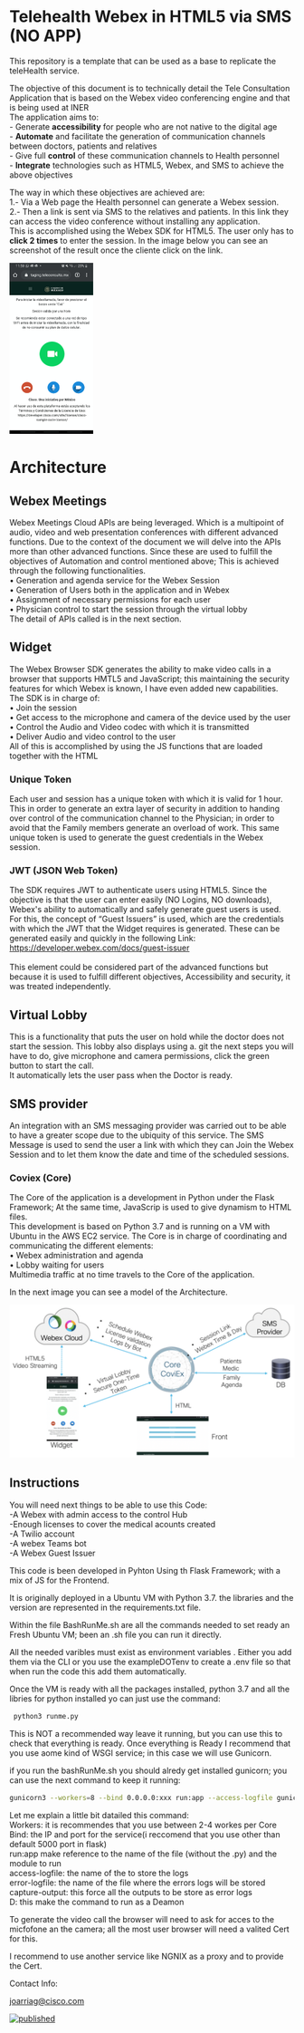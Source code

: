 # Telehealth Webex in HTML5 via SMS (NO APP) 
This repository is a template that can be used as a base to replicate the teleHealth service. 

The objective of this document is to technically detail the Tele Consultation Application that is based on the Webex video conferencing engine and that is being used at INER
<br>The application aims to:
<br>- Generate <b>accessibility</b> for people who are not native to the digital age
<br>- <b>Automate</b> and facilitate the generation of communication channels between doctors, patients and relatives
<br>- Give full <b>control</b> of these communication channels to Health personnel
<br>- <b>Integrate</b> technologies such as HTML5, Webex, and SMS to achieve the above objectives

The way in which these objectives are achieved are:
<br>1.- Via a Web page the Health personnel can generate a Webex session.
<br>2.- Then a link is sent via SMS to the relatives and patients. In this link they can access the video conference without installing any application.
<br>This is accomplished using the Webex SDK for HTML5. The user only has to <b>click 2 times</b> to enter the session. In the image below you can see an screenshot of the result once the cliente click on the link.

<img src="widget.png" alt="widget">

# Architecture

## Webex Meetings
Webex Meetings Cloud APIs are being leveraged. Which is a multipoint of audio, video and web presentation conferences with different advanced functions. Due to the context of the document we will delve into the APIs more than other advanced functions.
Since these are used to fulfill the objectives of Automation and control mentioned above; This is achieved through the following functionalities.
<br>• Generation and agenda service for the Webex Session
<br>• Generation of Users both in the application and in Webex
<br>• Assignment of necessary permissions for each user
<br>• Physician control to start the session through the virtual lobby
<br>The detail of APIs called is in the next section.

## Widget
The Webex Browser SDK generates the ability to make video calls in a browser that supports HMTL5 and JavaScript; this maintaining the security features for which Webex is known, I have even added new capabilities.
<br>The SDK is in charge of:
<br>• Join the session
<br>• Get access to the microphone and camera of the device used by the user
<br>• Control the Audio and Video codec with which it is transmitted
<br>• Deliver Audio and video control to the user
<br>All of this is accomplished by using the JS functions that are loaded together with the HTML

### Unique Token

Each user and session has a unique token with which it is valid for 1 hour. This in order to generate an extra layer of security in addition to handing over control of the communication channel to the Physician; in order to avoid that the Family members generate an overload of work.
This same unique token is used to generate the guest credentials in the Webex session.

### JWT (JSON Web Token)

The SDK requires JWT to authenticate users using HTML5.
Since the objective is that the user can enter easily (NO Logins, NO downloads), Webex's ability to automatically and safely generate guest users is used.
<br>For this, the concept of “Guest Issuers” is used, which are the credentials with which the JWT that the Widget requires is generated.
These can be generated easily and quickly in the following Link:
https://developer.webex.com/docs/guest-issuer
<br>
<br>This element could be considered part of the advanced functions but because it is used to fulfill different objectives, Accessibility and security, it was treated independently.

## Virtual Lobby

This is a functionality that puts the user on hold while the doctor does not start the session.
This lobby also displays using a. git the next steps you will have to do, give microphone and camera permissions, click the green button to start the call.
<br>It automatically lets the user pass when the Doctor is ready.


## SMS provider
An integration with an SMS messaging provider was carried out to be able to have a greater scope due to the ubiquity of this service. The SMS Message is used to send the user a link with which they can Join the Webex Session and to let them know the date and time of the scheduled sessions.

### Coviex (Core)

The Core of the application is a development in Python under the Flask Framework; At the same time, JavaScrip is used to give dynamism to HTML files.
<br>This development is based on Python 3.7 and is running on a VM with Ubuntu in the AWS EC2 service.
The Core is in charge of coordinating and communicating the different elements:
<br>• Webex administration and agenda
<br>• Lobby waiting for users
<br>Multimedia traffic at no time travels to the Core of the application.

In the next image you can see a model of the Architecture.

<img src="architecture.png" alt="architecture">



## Instructions

You will need next things to be able to use this Code:
<br>-A Webex with admin access to the control Hub
<br>-Enough licenses to cover the medical acounts created
<br>-A Twilio account 
<br>-A webex Teams bot
<br>-A Webex Guest Issuer 

This code is been developed in Pyhton Using th Flask Framework; with a mix of JS for the Frontend.

It is originally deployed in a Ubuntu VM with Python 3.7. the libraries and the version are represented in the requirements.txt file.

Within the file BashRunMe.sh are all the commands needed to set ready an Fresh Ubuntu VM; been an .sh file you can run it directly.

All the needed varibles must exist as environment variables . Either you add them via the CLI or you use the exampleDOTenv to create a .env file so that when run the code this add them automatically.

Once the VM is ready with  all the packages installed, python 3.7 and all the libries for python installed yo can just use the command:

```python
 python3 runme.py
 ```
This is NOT a recommended way leave it running, but you can use this to check that everything is ready.
Once everything is Ready I recommend that you use aome kind of WSGI service; in this case we will use Gunicorn.

if you run the bashRunMe.sh you should alredy get installed gunicorn; you can use the next command to keep it running:
```bash
gunicorn3 --workers=8 --bind 0.0.0.0:xxx run:app --access-logfile gunicorn.log --error-logfile gunicorn-error.log --capture-output -D
```
Let me explain a little bit datailed this command:
<br>Workers: it is recommendes that you use between 2-4 workes per Core
<br>Bind: the IP and port for the service(i reccomend that you use other than default 5000 port in flask)
<br>run:app make reference to the name of the file (without the .py) and the module to run
<br>access-logfile: the name of the to store the logs
<br>error-logfile: the name of the file where the errors logs will be stored
<br>capture-output: this force all the outputs to be store as error logs
<br>D: this make the command to run as a Deamon

To generate the video call the browser will need to ask for acces to the micfofone an the camera; all the most user browser will need a valited Cert for this.

I recommend to use another service like NGNIX as a proxy and to provide the Cert.

Contact Info:

joarriag@cisco.com

[![published](https://static.production.devnetcloud.com/codeexchange/assets/images/devnet-published.svg)](https://developer.cisco.com/codeexchange/github/repo/Momoyactly/PSdCloud)

